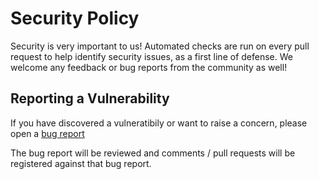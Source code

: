 # Security Policy

Security is very important to us! Automated checks are run on every pull request to help identify security issues, as a first line of defense. We welcome any feedback or bug reports from the community as well!

## Reporting a Vulnerability

If you have discovered a vulneratibily or want to raise a concern, please open a [bug report](https://github.com/anwilli5/coin-collection-android-US/issues/new/choose)

The bug report will be reviewed and comments / pull requests will be registered against that bug report.
